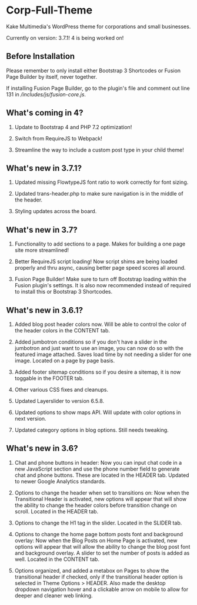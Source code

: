# Corp-Full-Theme
Kake Multimedia's WordPress theme for corporations and small businesses.

Currently on version: 3.7.1! 4 is being worked on!

## Before Installation

Please remember to only install either Bootstrap 3 Shortcodes or Fusion Page Builder by itself, never together.

If installing Fusion Page Builder, go to the plugin's file and comment out line 131 in <em>/includes/js/fusion-core.js</em>.

## What's coming in 4?

1. Update to Bootstrap 4 and PHP 7.2 optimization!

2. Switch from RequireJS to Webpack!

3. Streamline the way to include a custom post type in your child theme!

## What's new in 3.7.1?

1. Updated missing FlowtypeJS font ratio to work correctly for font sizing.

2. Updated trans-header.php to make sure navigation is in the middle of the header.

3. Styling updates across the board.

## What's new in 3.7?

1. Functionality to add sections to a page. Makes for building a one page site more streamlined!

2. Better RequireJS script loading! Now script shims are being loaded properly and thru async, causing better page speed scores all around.

3. Fusion Page Builder! Make sure to turn off Bootstrap loading within the Fusion plugin's settings. It is also now recommended instead of required to install this or Bootstrap 3 Shortcodes.

## What's new in 3.6.1?

1. Added blog post header colors now. Will be able to control the color of the header colors in the CONTENT tab.

2. Added jumbotron conditions so if you don't have a slider in the jumbotron and just want to use an image, you can now do so with the featured image attached. Saves load time by not needing a slider for one image. Located on a page by page basis.

3. Added footer sitemap conditions so if you desire a sitemap, it is now toggable in the FOOTER tab.

4. Other various CSS fixes and cleanups.

5. Updated Layerslider to version 6.5.8.

6. Updated options to show maps API. Will update with color options in next version.

7. Updated category options in blog options. Still needs tweaking.

## What's new in 3.6?
1. Chat and phone buttons in header: Now you can input chat code in a new JavaScript section and use the phone number field to generate chat and phone buttons. These are located in the HEADER tab. Updated to newer Google Analytics standards.

2. Options to change the header when set to transitions on: Now when the Transitional Header is activated, new options will appear that will show the ability to change the header colors before transition change on scroll. Located in the HEADER tab.

3. Options to change the H1 tag in the slider. Located in the SLIDER tab.

4. Options to change the home page bottom posts font and background overlay: Now when the Blog Posts on Home Page is activated, new options will appear that will allow the ability to change the blog post font and background overlay. A slider to set the number of posts is added as well. Located in the CONTENT tab.

5. Options organized, and added a metabox on Pages to show the transitional header if checked, only if the transitional header option is selected in Theme Options > HEADER. Also made the desktop dropdown navigation hover and a clickable arrow on mobile to allow for deeper and cleaner web linking.
